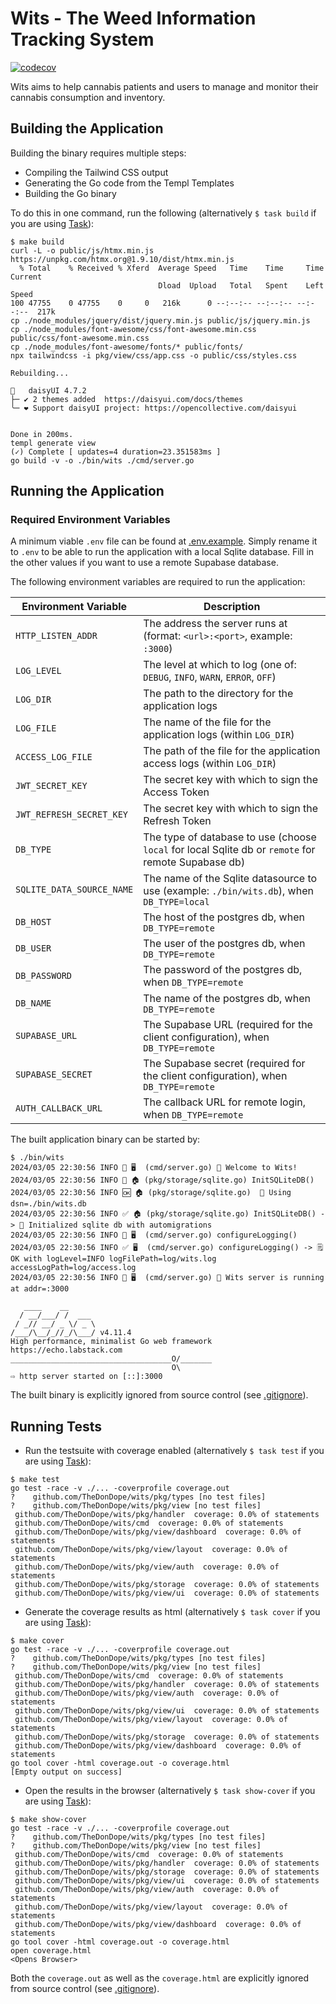 # Wits - The Weed Information Tracking System

[![codecov](https://codecov.io/gh/TheDonDope/wits/graph/badge.svg?token=QM1XTAUsfU)](https://codecov.io/gh/TheDonDope/wits)

Wits aims to help cannabis patients and users to manage and monitor their cannabis consumption and inventory.

## Building the Application

Building the binary requires multiple steps:

- Compiling the Tailwind CSS output
- Generating the Go code from the Templ Templates
- Building the Go binary

To do this in one command, run the following (alternatively `$ task build` if you are using [Task](https://taskfile.dev/#/)):

```shell
$ make build
curl -L -o public/js/htmx.min.js https://unpkg.com/htmx.org@1.9.10/dist/htmx.min.js
  % Total    % Received % Xferd  Average Speed   Time    Time     Time  Current
                                 Dload  Upload   Total   Spent    Left  Speed
100 47755    0 47755    0     0   216k      0 --:--:-- --:--:-- --:--:--  217k
cp ./node_modules/jquery/dist/jquery.min.js public/js/jquery.min.js
cp ./node_modules/font-awesome/css/font-awesome.min.css public/css/font-awesome.min.css
cp ./node_modules/font-awesome/fonts/* public/fonts/
npx tailwindcss -i pkg/view/css/app.css -o public/css/styles.css

Rebuilding...

🌼   daisyUI 4.7.2
├─ ✔︎ 2 themes added  https://daisyui.com/docs/themes
╰─ ❤︎ Support daisyUI project: https://opencollective.com/daisyui


Done in 200ms.
templ generate view
(✓) Complete [ updates=4 duration=23.351583ms ]
go build -v -o ./bin/wits ./cmd/server.go
```

## Running the Application

### Required Environment Variables

A minimum viable `.env` file can be found at [.env.example](.env.example). Simply rename it to `.env` to be able to run the application with a local Sqlite database. Fill in the other values if you want to use a remote Supabase database.

The following environment variables are required to run the application:

| Environment Variable      | Description                                                                                         |
| ------------------------- | --------------------------------------------------------------------------------------------------- |
| `HTTP_LISTEN_ADDR`        | The address the server runs at (format: `<url>:<port>`, example: `:3000`)                           |
| `LOG_LEVEL`               | The level at which to log (one of: `DEBUG`, `INFO`, `WARN`, `ERROR`, `OFF`)                         |
| `LOG_DIR`                 | The path to the directory for the application logs                                                  |
| `LOG_FILE`                | The name of the file for the application logs (within `LOG_DIR`)                                    |
| `ACCESS_LOG_FILE`         | The path of the file for the application access logs (within `LOG_DIR`)                             |
| `JWT_SECRET_KEY`          | The secret key with which to sign the Access Token                                                  |
| `JWT_REFRESH_SECRET_KEY`  | The secret key with which to sign the Refresh Token                                                 |
| `DB_TYPE`                 | The type of database to use (choose `local` for local Sqlite db or `remote` for remote Supabase db) |
| `SQLITE_DATA_SOURCE_NAME` | The name of the Sqlite datasource to use (example: `./bin/wits.db`), when `DB_TYPE=local`           |
| `DB_HOST`                 | The host of the postgres db, when `DB_TYPE=remote`                                                  |
| `DB_USER`                 | The user of the postgres db, when `DB_TYPE=remote`                                                  |
| `DB_PASSWORD`             | The password of the postgres db, when `DB_TYPE=remote`                                              |
| `DB_NAME`                 | The name of the postgres db, when `DB_TYPE=remote`                                                  |
| `SUPABASE_URL`            | The Supabase URL (required for the client configuration), when `DB_TYPE=remote`                     |
| `SUPABASE_SECRET`         | The Supabase secret (required for the client configuration), when `DB_TYPE=remote`                  |
| `AUTH_CALLBACK_URL`       | The callback URL for remote login, when `DB_TYPE=remote`                                            |

The built application binary can be started by:

```shell
$ ./bin/wits
2024/03/05 22:30:56 INFO 💬 🖥️  (cmd/server.go) 🥦 Welcome to Wits!
2024/03/05 22:30:56 INFO 💬 🏠 (pkg/storage/sqlite.go) InitSQLiteDB()
2024/03/05 22:30:56 INFO 🆗 🏠 (pkg/storage/sqlite.go)  📂 Using dsn=./bin/wits.db
2024/03/05 22:30:56 INFO ✅ 🏠 (pkg/storage/sqlite.go) InitSQLiteDB() -> 📂 Initialized sqlite db with automigrations
2024/03/05 22:30:56 INFO 💬 🖥️  (cmd/server.go) configureLogging()
2024/03/05 22:30:56 INFO ✅ 🖥️  (cmd/server.go) configureLogging() -> 🗒️  OK with logLevel=INFO logFilePath=log/wits.log accessLogPath=log/access.log
2024/03/05 22:30:56 INFO 🚀 🖥️  (cmd/server.go) 🛜 Wits server is running at addr=:3000

   ____    __
  / __/___/ /  ___
 / _// __/ _ \/ _ \
/___/\__/_//_/\___/ v4.11.4
High performance, minimalist Go web framework
https://echo.labstack.com
____________________________________O/_______
                                    O\
⇨ http server started on [::]:3000
```

The built binary is explicitly ignored from source control (see [.gitignore](.gitignore)).

## Running Tests

- Run the testsuite with coverage enabled (alternatively `$ task test` if you are using [Task](https://taskfile.dev/#/)):

```shell
$ make test
go test -race -v ./... -coverprofile coverage.out
?    github.com/TheDonDope/wits/pkg/types [no test files]
?    github.com/TheDonDope/wits/pkg/view [no test files]
 github.com/TheDonDope/wits/pkg/handler  coverage: 0.0% of statements
 github.com/TheDonDope/wits/cmd  coverage: 0.0% of statements
 github.com/TheDonDope/wits/pkg/view/dashboard  coverage: 0.0% of statements
 github.com/TheDonDope/wits/pkg/view/layout  coverage: 0.0% of statements
 github.com/TheDonDope/wits/pkg/view/auth  coverage: 0.0% of statements
 github.com/TheDonDope/wits/pkg/storage  coverage: 0.0% of statements
 github.com/TheDonDope/wits/pkg/view/ui  coverage: 0.0% of statements
```

- Generate the coverage results as html (alternatively `$ task cover` if you are using [Task](https://taskfile.dev/#/)):

```shell
$ make cover
go test -race -v ./... -coverprofile coverage.out
?    github.com/TheDonDope/wits/pkg/types [no test files]
?    github.com/TheDonDope/wits/pkg/view [no test files]
 github.com/TheDonDope/wits/cmd  coverage: 0.0% of statements
 github.com/TheDonDope/wits/pkg/handler  coverage: 0.0% of statements
 github.com/TheDonDope/wits/pkg/view/auth  coverage: 0.0% of statements
 github.com/TheDonDope/wits/pkg/view/ui  coverage: 0.0% of statements
 github.com/TheDonDope/wits/pkg/view/layout  coverage: 0.0% of statements
 github.com/TheDonDope/wits/pkg/storage  coverage: 0.0% of statements
 github.com/TheDonDope/wits/pkg/view/dashboard  coverage: 0.0% of statements
go tool cover -html coverage.out -o coverage.html
[Empty output on success]
```

- Open the results in the browser (alternatively `$ task show-cover` if you are using [Task](https://taskfile.dev/#/)):

```shell
$ make show-cover
go test -race -v ./... -coverprofile coverage.out
?    github.com/TheDonDope/wits/pkg/types [no test files]
?    github.com/TheDonDope/wits/pkg/view [no test files]
 github.com/TheDonDope/wits/cmd  coverage: 0.0% of statements
 github.com/TheDonDope/wits/pkg/handler  coverage: 0.0% of statements
 github.com/TheDonDope/wits/pkg/storage  coverage: 0.0% of statements
 github.com/TheDonDope/wits/pkg/view/ui  coverage: 0.0% of statements
 github.com/TheDonDope/wits/pkg/view/auth  coverage: 0.0% of statements
 github.com/TheDonDope/wits/pkg/view/layout  coverage: 0.0% of statements
 github.com/TheDonDope/wits/pkg/view/dashboard  coverage: 0.0% of statements
go tool cover -html coverage.out -o coverage.html
open coverage.html
<Opens Browser>
```

Both the `coverage.out` as well as the `coverage.html` are explicitly ignored from source control (see [.gitignore](.gitignore)).
